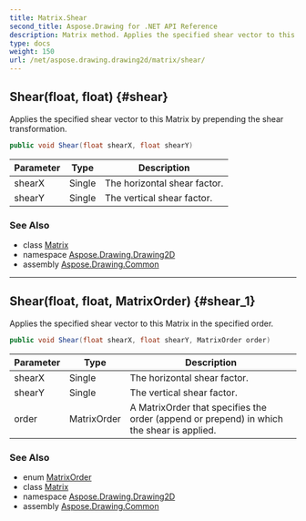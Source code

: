 ```yaml
---
title: Matrix.Shear
second_title: Aspose.Drawing for .NET API Reference
description: Matrix method. Applies the specified shear vector to this Matrix by prepending the shear transformation
type: docs
weight: 150
url: /net/aspose.drawing.drawing2d/matrix/shear/
---
```

## Shear(float, float) {#shear}

Applies the specified shear vector to this Matrix by prepending the shear transformation.

```csharp
public void Shear(float shearX, float shearY)
```

| Parameter | Type | Description |
| --- | --- | --- |
| shearX | Single | The horizontal shear factor. |
| shearY | Single | The vertical shear factor. |

### See Also

* class [Matrix](../)
* namespace [Aspose.Drawing.Drawing2D](../../matrix/)
* assembly [Aspose.Drawing.Common](../../../)

---

## Shear(float, float, MatrixOrder) {#shear_1}

Applies the specified shear vector to this Matrix in the specified order.

```csharp
public void Shear(float shearX, float shearY, MatrixOrder order)
```

| Parameter | Type | Description |
| --- | --- | --- |
| shearX | Single | The horizontal shear factor. |
| shearY | Single | The vertical shear factor. |
| order | MatrixOrder | A MatrixOrder that specifies the order (append or prepend) in which the shear is applied. |

### See Also

* enum [MatrixOrder](../../matrixorder/)
* class [Matrix](../)
* namespace [Aspose.Drawing.Drawing2D](../../matrix/)
* assembly [Aspose.Drawing.Common](../../../)


